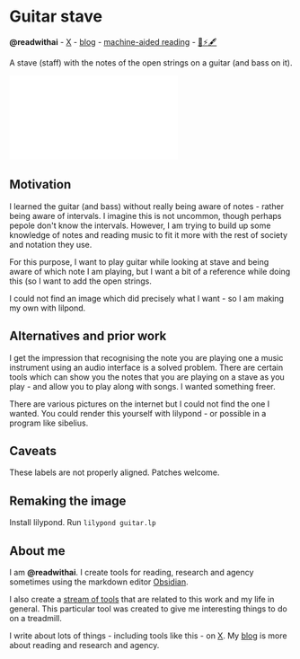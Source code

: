 # Guitar stave
**@readwithai** - [X](https://x.com/readwithai) - [blog](https://readwithai.substack.com/) - [machine-aided reading](https://www.reddit.com/r/machineAidedReading/) - [📖](https://readwithai.substack.com/p/what-is-reading-broadly-defined
)[⚡️](https://readwithai.substack.com/s/technical-miscellany)[🖋️](https://readwithai.substack.com/p/note-taking-with-obsidian-much-of)

A stave (staff) with the notes of the open strings on a guitar (and bass on it).

![Picture of guitar notes on stave](guitar.pdf)

## Motivation
I learned the guitar (and bass) without really being aware of notes - rather being aware of intervals. I imagine this is not uncommon, though perhaps pepole don't know the intervals. However, I am trying to build up some knowledge of notes and reading music to fit it more with the rest of society and notation they use.

For this purpose, I want to play guitar while looking at stave and being aware of which note I am playing, but I want a bit of a reference while doing this (so I want to add the open strings.

I could not find an image which did precisely what I want - so I am making my own with lilpond.

## Alternatives and prior work
I get the impression that recognising the note you are playing one a music instrument using an audio interface is a solved problem. There are certain tools which can show you the notes that you are playing on a stave as you play - and allow you to play along with songs. I wanted something freer.

There are various pictures on the internet but I could not find the one I wanted.
You could render this yourself with lilypond - or possible in a program like sibelius.

## Caveats
These labels are not properly aligned. Patches welcome.


## Remaking the image
Install lilypond. Run `lilypond guitar.lp`


## About me
I am **@readwithai**. I create tools for reading, research and agency sometimes using the markdown editor [Obsidian](https://readwithai.substack.com/p/what-exactly-is-obsidian).

I also create a [stream of tools](https://readwithai.substack.com/p/my-productivity-tools) that are related to this work and my life in general. This particular tool was created to give me interesting things to do on a treadmill.

I write about lots of things - including tools like this - on [X](https://x.com/readwithai).
My [blog](https://readwithai.substack.com/) is more about reading and research and agency.
